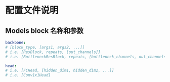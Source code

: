 # 配置文件说明

## Models block 名称和参数

``` yaml
backbone:
# [block_type, [args1, args2, ...]]
# i.e. [ResBlock, repeats, [out_channels]]
# i.e. [BottleneckResBlock, repeats, [bottleneck_channels, out_channels]]

head:
# i.e. [FCHead, [hidden_dim1, hidden_dim2, ...]]
# i.e. [Conv1x1Head]
```
